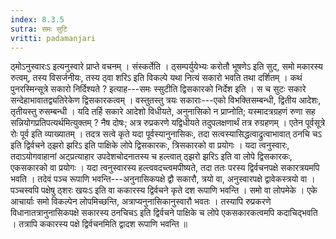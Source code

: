 ```yaml
---
index: 8.3.5
sutra: समः सुटि
vritti: padamanjari
---
```


 ठ्मोऽनुस्वारःऽ इत्यनुस्वारे प्राप्ते वचनम् । संस्कर्तेति । ठ्सम्पर्युयेभ्यः करोतौ भूषणेऽ इति सुट्, समो मकारस्य रुत्वम्, तस्य विसर्जनीयः, तस्य ठ्वा शरिऽ इति विकल्पे यथा नित्यं सकारो भवति तथा दर्शितम् । कथं पुनरस्मिन्सूत्रे सकारो निर्दिश्यते ? इत्याह---समः स्सुटीति द्विसकारको निर्देश इति । स च सुटः सकारे सन्देहाभावातद्व्यतिरेकेण द्विसकारकत्वम् । वस्तुतस्तु त्रयः सकाराः---एको विभक्तिसम्बन्धी, द्वितीय आदेशः, तृतीयस्तु रुसम्बन्धी । यदि तर्हि सकारे आदेशो विधीयते, अनुनासिको न प्राप्नोति; यस्मादत्रग्रहणं रुणा सह सन्नियोगप्रतिपत्यर्थमित्युक्तम् ? नैष दोषः; अत्र रुप्रकरणे यद्विधीयते तदुपलक्षणार्थं तत्र रुग्रहणम् । एतेन पूर्वसूत्रे रोः पूर्व इति व्याख्यातम् । तदत्र सत्वे कृते यदा पूर्वस्यानुनासिकः, तदा सत्वस्यासिद्धत्वाद्रुत्वाभावात् ठनचि चऽ इति द्विर्वचने ठ्झरो झरिऽ इति पाक्षिके लोपे द्विसकारकः, त्रिसकारको वा प्रयोगः । यदा त्वनुस्वारः, तदाऽयोगवाहानां अट्प्रत्याहार उपदेशचोदनातस्य च हल्त्वात् ठ्झरो झरिऽ इति वा लोपे द्विसकारकः, एकसकारको वा प्रयोगः । यदा त्वनुस्वारस्य हल्त्ववदच्त्वमपीष्यते, तदा ततः परस्य द्विर्वचनपक्षे सकारत्रयमपि भवति । तदेवं पञ्च रूपाणि भवन्ति---अनुनासिकपक्षे द्वौ सकारौ, त्रयो वा, अनुस्वारपक्षे द्वावेकस्त्रयो वा । पञ्चस्वपि पक्षेषु ठ्शरः खयःऽ इति वा ककारस्य द्विर्वचने कृते दश रूपाणि भवन्ति । समो वा लोपमेके । एके आचार्याः समो विकल्पेन लोपमिच्छन्ति, अत्राप्यनुनासिकानुस्वारौ भवतः । तस्यापि रुप्रकरणे विधानातत्रानुनासिकपक्षे सकारस्य ठनचिचऽ इति द्विर्वचने पाक्षिके च लोपे एकसकारकत्वमपि कदाचिद्भवति । तत्रापि ककारस्य पक्षे द्विर्वचनमिति द्वादश रूपाणि भवन्ति ॥